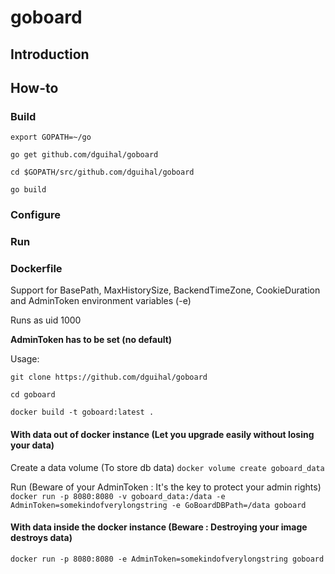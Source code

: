 # goboard

## Introduction

## How-to

### Build

`export GOPATH=~/go`

`go get github.com/dguihal/goboard`

`cd $GOPATH/src/github.com/dguihal/goboard`

`go build`

### Configure

### Run

### Dockerfile

Support for BasePath, MaxHistorySize, BackendTimeZone, CookieDuration and AdminToken environment variables (-e)

Runs as uid 1000

**AdminToken has to be set (no default)**

Usage:

`git clone https://github.com/dguihal/goboard`

`cd goboard`

`docker build -t goboard:latest .`

#### With data out of docker instance (Let you upgrade easily without losing your data)

Create a data volume (To store db data)
`docker volume create goboard_data`

Run (Beware of your AdminToken : It's the key to protect your admin rights)
`docker run -p 8080:8080 -v goboard_data:/data -e AdminToken=somekindofverylongstring -e GoBoardDBPath=/data goboard`

#### With data inside the docker instance (Beware : Destroying your image destroys data)

`docker run -p 8080:8080 -e AdminToken=somekindofverylongstring goboard`
